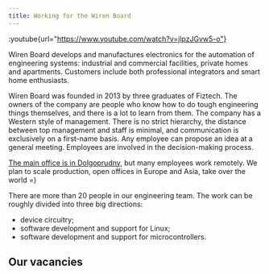 ```yaml
---
title: Working for the Wiren Board
---
```


:youtube{url="https://www.youtube.com/watch?v=jlpzJGvw5-o"}

Wiren Board develops and manufactures electronics for the automation of engineering systems: industrial and commercial facilities, private homes and apartments. Customers include both professional integrators and smart home enthusiasts.

Wiren Board was founded in 2013 by three graduates of Fiztech. The owners of the company are people who know how to do tough engineering things themselves, and there is a lot to learn from them. The company has a Western style of management. There is no strict hierarchy, the distance between top management and staff is minimal, and communication is exclusively on a first-name basis. Any employee can propose an idea at a general meeting. Employees are involved in the decision-making process.

[The main office is in Dolgoprudny](https://yandex.ru/maps/-/CDCQV0yi), but many employees work remotely. We plan to scale production, open offices in Europe and Asia, take over the world =)

There are more than 20 people in our engineering team. The work can be roughly divided into three big directions:
* device circuitry;
* software development and support for Linux;
* software development and support for microcontrollers.

## Our vacancies
